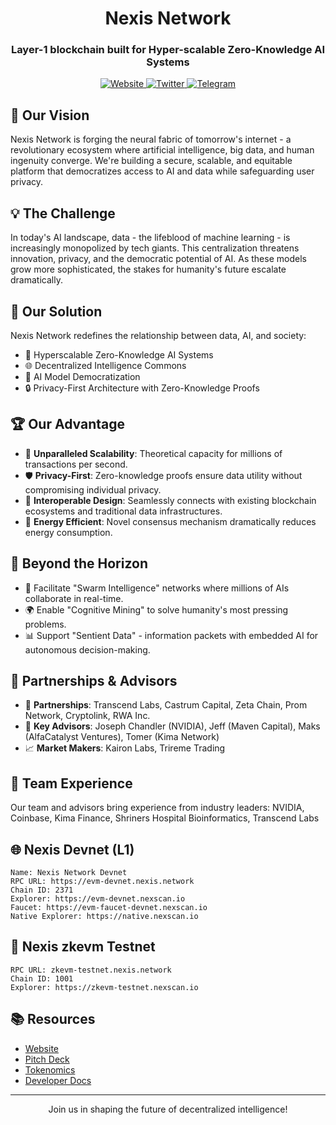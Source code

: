 <h1 align="center">Nexis Network</h1>
<h3 align="center">Layer-1 blockchain built for Hyper-scalable Zero-Knowledge AI Systems</h3>

<p align="center">
  <a href="https://nexis.network/" target="_blank">
    <img src="https://img.shields.io/badge/Website-nexis.network-blue?style=for-the-badge&logo=web" alt="Website">
  </a>
  <a href="https://twitter.com/Nexis_Network" target="_blank">
    <img src="https://img.shields.io/badge/Twitter-Nexis__Network-blue?style=for-the-badge&logo=twitter" alt="Twitter">
  </a>
  <a href="https://t.me/Nexis_Network" target="_blank">
    <img src="https://img.shields.io/badge/Telegram-Nexis__Network-blue?style=for-the-badge&logo=telegram" alt="Telegram">
  </a>
</p>

## 🌟 Our Vision

Nexis Network is forging the neural fabric of tomorrow's internet - a revolutionary ecosystem where artificial intelligence, big data, and human ingenuity converge. We're building a secure, scalable, and equitable platform that democratizes access to AI and data while safeguarding user privacy.

## 💡 The Challenge

In today's AI landscape, data - the lifeblood of machine learning - is increasingly monopolized by tech giants. This centralization threatens innovation, privacy, and the democratic potential of AI. As these models grow more sophisticated, the stakes for humanity's future escalate dramatically.

## 🚀 Our Solution

Nexis Network redefines the relationship between data, AI, and society:

- 🧠 Hyperscalable Zero-Knowledge AI Systems
- 🌐 Decentralized Intelligence Commons
- 🤖 AI Model Democratization
- 🔒 Privacy-First Architecture with Zero-Knowledge Proofs

## 🏆 Our Advantage

- 🚄 **Unparalleled Scalability**: Theoretical capacity for millions of transactions per second.
- 🛡️ **Privacy-First**: Zero-knowledge proofs ensure data utility without compromising individual privacy.
- 🔗 **Interoperable Design**: Seamlessly connects with existing blockchain ecosystems and traditional data infrastructures.
- 🍃 **Energy Efficient**: Novel consensus mechanism dramatically reduces energy consumption.

## 🔮 Beyond the Horizon

- 🐝 Facilitate "Swarm Intelligence" networks where millions of AIs collaborate in real-time.
- 🌍 Enable "Cognitive Mining" to solve humanity's most pressing problems.
- 📊 Support "Sentient Data" - information packets with embedded AI for autonomous decision-making.

## 🤝 Partnerships & Advisors

- 🏢 **Partnerships**: Transcend Labs, Castrum Capital, Zeta Chain, Prom Network, Cryptolink, RWA Inc.
- 🧠 **Key Advisors**: Joseph Chandler (NVIDIA), Jeff (Maven Capital), Maks (AlfaCatalyst Ventures), Tomer (Kima Network)
- 📈 **Market Makers**: Kairon Labs, Trireme Trading

## 💼 Team Experience

Our team and advisors bring experience from industry leaders:
NVIDIA, Coinbase, Kima Finance, Shriners Hospital Bioinformatics, Transcend Labs

## 🌐 Nexis Devnet (L1)

```
Name: Nexis Network Devnet
RPC URL: https://evm-devnet.nexis.network
Chain ID: 2371
Explorer: https://evm-devnet.nexscan.io
Faucet: https://evm-faucet-devnet.nexscan.io
Native Explorer: https://native.nexscan.io
```

## 🔗 Nexis zkevm Testnet

```
RPC URL: zkevm-testnet.nexis.network
Chain ID: 1001
Explorer: https://zkevm-testnet.nexscan.io
```

## 📚 Resources

- [Website](https://nexis.network/)
- [Pitch Deck](https://pitch.com/v/nexis-network-pitch-deck-april-2024-9hrsr9)
- [Tokenomics](https://docs.google.com/spreadsheets/d/1aFyHPlX5y6zy4qx2RnTXcm5qMfupaQ7zHIv8tQ_n2XY/edit?usp=sharing)
- [Developer Docs](https://docs.nexis.network/)

---

<p align="center">Join us in shaping the future of decentralized intelligence!</p>
